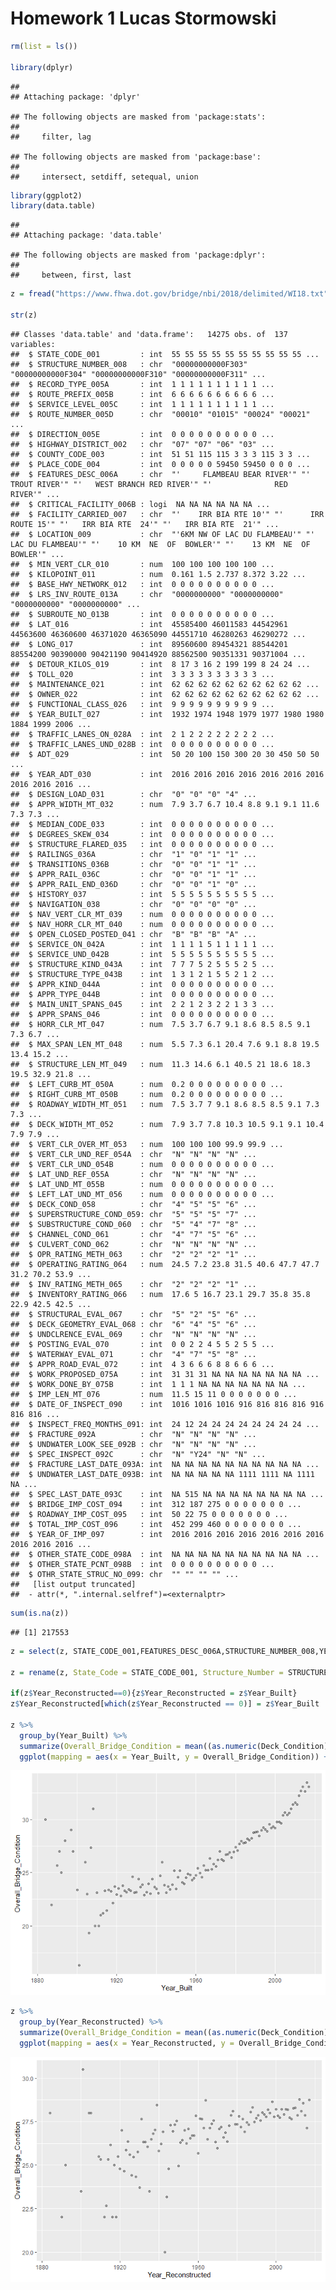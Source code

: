 Homework 1 Lucas Stormowski
================

``` r
rm(list = ls())

library(dplyr)
```

    ## 
    ## Attaching package: 'dplyr'

    ## The following objects are masked from 'package:stats':
    ## 
    ##     filter, lag

    ## The following objects are masked from 'package:base':
    ## 
    ##     intersect, setdiff, setequal, union

``` r
library(ggplot2)
library(data.table)
```

    ## 
    ## Attaching package: 'data.table'

    ## The following objects are masked from 'package:dplyr':
    ## 
    ##     between, first, last

``` r
z = fread("https://www.fhwa.dot.gov/bridge/nbi/2018/delimited/WI18.txt")

str(z)
```

    ## Classes 'data.table' and 'data.frame':   14275 obs. of  137 variables:
    ##  $ STATE_CODE_001         : int  55 55 55 55 55 55 55 55 55 55 ...
    ##  $ STRUCTURE_NUMBER_008   : chr  "00000000000F303" "00000000000F304" "00000000000F310" "00000000000F311" ...
    ##  $ RECORD_TYPE_005A       : int  1 1 1 1 1 1 1 1 1 1 ...
    ##  $ ROUTE_PREFIX_005B      : int  6 6 6 6 6 6 6 6 6 6 ...
    ##  $ SERVICE_LEVEL_005C     : int  1 1 1 1 1 1 1 1 1 1 ...
    ##  $ ROUTE_NUMBER_005D      : chr  "00010" "01015" "00024" "00021" ...
    ##  $ DIRECTION_005E         : int  0 0 0 0 0 0 0 0 0 0 ...
    ##  $ HIGHWAY_DISTRICT_002   : chr  "07" "07" "06" "03" ...
    ##  $ COUNTY_CODE_003        : int  51 51 115 115 3 3 3 115 3 3 ...
    ##  $ PLACE_CODE_004         : int  0 0 0 0 0 59450 59450 0 0 0 ...
    ##  $ FEATURES_DESC_006A     : chr  "'     FLAMBEAU BEAR RIVER'" "'             TROUT RIVER'" "'   WEST BRANCH RED RIVER'" "'              RED  RIVER'" ...
    ##  $ CRITICAL_FACILITY_006B : logi  NA NA NA NA NA NA ...
    ##  $ FACILITY_CARRIED_007   : chr  "'    IRR BIA RTE 10'" "'      IRR ROUTE 15'" "'   IRR BIA RTE  24'" "'   IRR BIA RTE  21'" ...
    ##  $ LOCATION_009           : chr  "'6KM NW OF LAC DU FLAMBEAU'" "'          LAC DU FLAMBEAU'" "'    10 KM  NE  OF  BOWLER'" "'    13 KM  NE  OF  BOWLER'" ...
    ##  $ MIN_VERT_CLR_010       : num  100 100 100 100 100 ...
    ##  $ KILOPOINT_011          : num  0.161 1.5 2.737 8.372 3.22 ...
    ##  $ BASE_HWY_NETWORK_012   : int  0 0 0 0 0 0 0 0 0 0 ...
    ##  $ LRS_INV_ROUTE_013A     : chr  "0000000000" "0000000000" "0000000000" "0000000000" ...
    ##  $ SUBROUTE_NO_013B       : int  0 0 0 0 0 0 0 0 0 0 ...
    ##  $ LAT_016                : int  45585400 46011583 44542961 44563600 46360600 46371020 46365090 44551710 46280263 46290272 ...
    ##  $ LONG_017               : int  89560600 89454321 88544201 88554200 90390000 90421190 90414920 88562500 90351331 90371004 ...
    ##  $ DETOUR_KILOS_019       : int  8 17 3 16 2 199 199 8 24 24 ...
    ##  $ TOLL_020               : int  3 3 3 3 3 3 3 3 3 3 ...
    ##  $ MAINTENANCE_021        : int  62 62 62 62 62 62 62 62 62 62 ...
    ##  $ OWNER_022              : int  62 62 62 62 62 62 62 62 62 62 ...
    ##  $ FUNCTIONAL_CLASS_026   : int  9 9 9 9 9 9 9 9 9 9 ...
    ##  $ YEAR_BUILT_027         : int  1932 1974 1948 1979 1977 1980 1980 1884 1999 2006 ...
    ##  $ TRAFFIC_LANES_ON_028A  : int  2 1 2 2 2 2 2 2 2 2 ...
    ##  $ TRAFFIC_LANES_UND_028B : int  0 0 0 0 0 0 0 0 0 0 ...
    ##  $ ADT_029                : int  50 20 100 150 300 20 30 450 50 50 ...
    ##  $ YEAR_ADT_030           : int  2016 2016 2016 2016 2016 2016 2016 2016 2016 2016 ...
    ##  $ DESIGN_LOAD_031        : chr  "0" "0" "0" "4" ...
    ##  $ APPR_WIDTH_MT_032      : num  7.9 3.7 6.7 10.4 8.8 9.1 9.1 11.6 7.3 7.3 ...
    ##  $ MEDIAN_CODE_033        : int  0 0 0 0 0 0 0 0 0 0 ...
    ##  $ DEGREES_SKEW_034       : int  0 0 0 0 0 0 0 0 0 0 ...
    ##  $ STRUCTURE_FLARED_035   : int  0 0 0 0 0 0 0 0 0 0 ...
    ##  $ RAILINGS_036A          : chr  "1" "0" "1" "1" ...
    ##  $ TRANSITIONS_036B       : chr  "0" "0" "1" "1" ...
    ##  $ APPR_RAIL_036C         : chr  "0" "0" "1" "1" ...
    ##  $ APPR_RAIL_END_036D     : chr  "0" "0" "1" "0" ...
    ##  $ HISTORY_037            : int  5 5 5 5 5 5 5 5 5 5 ...
    ##  $ NAVIGATION_038         : chr  "0" "0" "0" "0" ...
    ##  $ NAV_VERT_CLR_MT_039    : num  0 0 0 0 0 0 0 0 0 0 ...
    ##  $ NAV_HORR_CLR_MT_040    : num  0 0 0 0 0 0 0 0 0 0 ...
    ##  $ OPEN_CLOSED_POSTED_041 : chr  "B" "B" "B" "A" ...
    ##  $ SERVICE_ON_042A        : int  1 1 1 1 5 1 1 1 1 1 ...
    ##  $ SERVICE_UND_042B       : int  5 5 5 5 5 5 5 5 5 5 ...
    ##  $ STRUCTURE_KIND_043A    : int  7 7 7 5 2 5 5 5 2 5 ...
    ##  $ STRUCTURE_TYPE_043B    : int  1 3 1 2 1 5 5 2 1 2 ...
    ##  $ APPR_KIND_044A         : int  0 0 0 0 0 0 0 0 0 0 ...
    ##  $ APPR_TYPE_044B         : int  0 0 0 0 0 0 0 0 0 0 ...
    ##  $ MAIN_UNIT_SPANS_045    : int  2 2 1 2 3 2 2 1 3 3 ...
    ##  $ APPR_SPANS_046         : int  0 0 0 0 0 0 0 0 0 0 ...
    ##  $ HORR_CLR_MT_047        : num  7.5 3.7 6.7 9.1 8.6 8.5 8.5 9.1 7.3 6.7 ...
    ##  $ MAX_SPAN_LEN_MT_048    : num  5.5 7.3 6.1 20.4 7.6 9.1 8.8 19.5 13.4 15.2 ...
    ##  $ STRUCTURE_LEN_MT_049   : num  11.3 14.6 6.1 40.5 21 18.6 18.3 19.5 32.9 21.8 ...
    ##  $ LEFT_CURB_MT_050A      : num  0.2 0 0 0 0 0 0 0 0 0 ...
    ##  $ RIGHT_CURB_MT_050B     : num  0.2 0 0 0 0 0 0 0 0 0 ...
    ##  $ ROADWAY_WIDTH_MT_051   : num  7.5 3.7 7 9.1 8.6 8.5 8.5 9.1 7.3 7.3 ...
    ##  $ DECK_WIDTH_MT_052      : num  7.9 3.7 7.8 10.3 10.5 9.1 9.1 10.4 7.9 7.9 ...
    ##  $ VERT_CLR_OVER_MT_053   : num  100 100 100 99.9 99.9 ...
    ##  $ VERT_CLR_UND_REF_054A  : chr  "N" "N" "N" "N" ...
    ##  $ VERT_CLR_UND_054B      : num  0 0 0 0 0 0 0 0 0 0 ...
    ##  $ LAT_UND_REF_055A       : chr  "N" "N" "N" "N" ...
    ##  $ LAT_UND_MT_055B        : num  0 0 0 0 0 0 0 0 0 0 ...
    ##  $ LEFT_LAT_UND_MT_056    : num  0 0 0 0 0 0 0 0 0 0 ...
    ##  $ DECK_COND_058          : chr  "4" "5" "5" "6" ...
    ##  $ SUPERSTRUCTURE_COND_059: chr  "5" "5" "5" "7" ...
    ##  $ SUBSTRUCTURE_COND_060  : chr  "5" "4" "7" "8" ...
    ##  $ CHANNEL_COND_061       : chr  "4" "7" "5" "6" ...
    ##  $ CULVERT_COND_062       : chr  "N" "N" "N" "N" ...
    ##  $ OPR_RATING_METH_063    : chr  "2" "2" "2" "1" ...
    ##  $ OPERATING_RATING_064   : num  24.5 7.2 23.8 31.5 40.6 47.7 47.7 31.2 70.2 53.9 ...
    ##  $ INV_RATING_METH_065    : chr  "2" "2" "2" "1" ...
    ##  $ INVENTORY_RATING_066   : num  17.6 5 16.7 23.1 29.7 35.8 35.8 22.9 42.5 42.5 ...
    ##  $ STRUCTURAL_EVAL_067    : chr  "5" "2" "5" "6" ...
    ##  $ DECK_GEOMETRY_EVAL_068 : chr  "6" "4" "5" "6" ...
    ##  $ UNDCLRENCE_EVAL_069    : chr  "N" "N" "N" "N" ...
    ##  $ POSTING_EVAL_070       : int  0 0 2 2 4 5 5 2 5 5 ...
    ##  $ WATERWAY_EVAL_071      : chr  "4" "7" "5" "8" ...
    ##  $ APPR_ROAD_EVAL_072     : int  4 3 6 6 6 8 8 6 6 6 ...
    ##  $ WORK_PROPOSED_075A     : int  31 31 31 NA NA NA NA NA NA NA ...
    ##  $ WORK_DONE_BY_075B      : int  1 1 1 NA NA NA NA NA NA NA ...
    ##  $ IMP_LEN_MT_076         : num  11.5 15 11 0 0 0 0 0 0 0 ...
    ##  $ DATE_OF_INSPECT_090    : int  1016 1016 1016 916 816 816 816 916 816 816 ...
    ##  $ INSPECT_FREQ_MONTHS_091: int  24 12 24 24 24 24 24 24 24 24 ...
    ##  $ FRACTURE_092A          : chr  "N" "N" "N" "N" ...
    ##  $ UNDWATER_LOOK_SEE_092B : chr  "N" "N" "N" "N" ...
    ##  $ SPEC_INSPECT_092C      : chr  "N" "Y24" "N" "N" ...
    ##  $ FRACTURE_LAST_DATE_093A: int  NA NA NA NA NA NA NA NA NA NA ...
    ##  $ UNDWATER_LAST_DATE_093B: int  NA NA NA NA NA 1111 1111 NA 1111 NA ...
    ##  $ SPEC_LAST_DATE_093C    : int  NA 515 NA NA NA NA NA NA NA NA ...
    ##  $ BRIDGE_IMP_COST_094    : int  312 187 275 0 0 0 0 0 0 0 ...
    ##  $ ROADWAY_IMP_COST_095   : int  50 22 75 0 0 0 0 0 0 0 ...
    ##  $ TOTAL_IMP_COST_096     : int  452 299 460 0 0 0 0 0 0 0 ...
    ##  $ YEAR_OF_IMP_097        : int  2016 2016 2016 2016 2016 2016 2016 2016 2016 2016 ...
    ##  $ OTHER_STATE_CODE_098A  : int  NA NA NA NA NA NA NA NA NA NA ...
    ##  $ OTHER_STATE_PCNT_098B  : int  0 0 0 0 0 0 0 0 0 0 ...
    ##  $ OTHR_STATE_STRUC_NO_099: chr  "" "" "" "" ...
    ##   [list output truncated]
    ##  - attr(*, ".internal.selfref")=<externalptr>

``` r
sum(is.na(z))
```

    ## [1] 217553

``` r
z = select(z, STATE_CODE_001,FEATURES_DESC_006A,STRUCTURE_NUMBER_008,YEAR_BUILT_027,COUNTY_CODE_003,DETOUR_KILOS_019,TOLL_020,MAINTENANCE_021,OWNER_022,TRAFFIC_LANES_ON_028A,STRUCTURE_LEN_MT_049,PERCENT_ADT_TRUCK_109,LAT_016,LONG_017,DECK_COND_058,SUPERSTRUCTURE_COND_059,SUBSTRUCTURE_COND_060,CHANNEL_COND_061,CULVERT_COND_062, YEAR_RECONSTRUCTED_106)

z = rename(z, State_Code = STATE_CODE_001, Structure_Number = STRUCTURE_NUMBER_008, Description = FEATURES_DESC_006A, Year_Built = YEAR_BUILT_027, County_Code = COUNTY_CODE_003, Detour_Length = DETOUR_KILOS_019, Toll= TOLL_020, Deck_Condition = DECK_COND_058, Number_of_Lanes = TRAFFIC_LANES_ON_028A, Superstructure_Condition = SUPERSTRUCTURE_COND_059, Year_Reconstructed = YEAR_RECONSTRUCTED_106, Substructure_Condition = SUBSTRUCTURE_COND_060, Channel_Condition = CHANNEL_COND_061, Culvert_Condition = CULVERT_COND_062,Percent_Truck = PERCENT_ADT_TRUCK_109, Structure_Length = STRUCTURE_LEN_MT_049, Latitude = LAT_016, Longitude = LONG_017, Maintenance_Responsibility = MAINTENANCE_021, Owner = OWNER_022)

if(z$Year_Reconstructed==0){z$Year_Reconstructed = z$Year_Built}
z$Year_Reconstructed[which(z$Year_Reconstructed == 0)] = z$Year_Built

z %>%
  group_by(Year_Built) %>%
  summarize(Overall_Bridge_Condition = mean((as.numeric(Deck_Condition)+as.numeric(Superstructure_Condition)+as.numeric(Substructure_Condition)+as.numeric(Channel_Condition)), na.rm = TRUE)) %>% 
  ggplot(mapping = aes(x = Year_Built, y = Overall_Bridge_Condition)) + geom_point(alpha = 1/3)
```

![](Homework-1-Lucas-Stormowski_files/figure-markdown_github/unnamed-chunk-1-1.png)

``` r
z %>%
  group_by(Year_Reconstructed) %>%
  summarize(Overall_Bridge_Condition = mean((as.numeric(Deck_Condition)+as.numeric(Superstructure_Condition)+as.numeric(Substructure_Condition)+as.numeric(Channel_Condition)), na.rm = TRUE)) %>% 
  ggplot(mapping = aes(x = Year_Reconstructed, y = Overall_Bridge_Condition)) + geom_point(alpha = 1/3)
```

![](Homework-1-Lucas-Stormowski_files/figure-markdown_github/unnamed-chunk-1-2.png)
